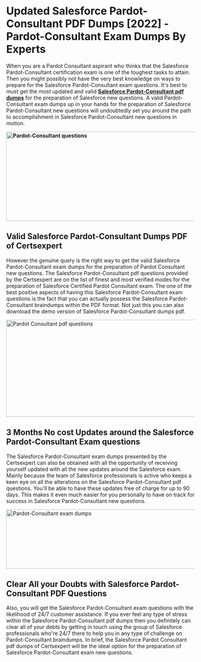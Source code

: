 <h1><strong>Updated Salesforce Pardot-Consultant PDF Dumps [2022] - Pardot-Consultant Exam Dumps By Experts&nbsp;</strong></h1>
<p><span style="font-weight: 400;">When you are a Pardot Consultant aspirant who thinks that the Salesforce Pardot-Consultant certification exam is one of the toughest tasks to attain. Then you might possibly not have the very best knowledge on ways to prepare for the Salesforce Pardot-Consultant exam questions. It's best to must get the most updated and valid <strong><a href="https://www.certsexpert.com/Pardot-Consultant-pdf-questions.html">Salesforce Pardot-Consultant pdf dumps</a></strong> for the preparation of Salesforce new questions. A valid  Pardot-Consultant exam dumps up in your hands for the preparation of Salesforce Pardot-Consultant new questions will undoubtedly set you around the path to accomplishment in Salesforce Pardot-Consultant new questions in motion.</span></p>
<p><span style="font-weight: 400;"><strong><img style="display: block; margin-left: auto; margin-right: auto;" src="https://i.ibb.co/QXh983F/73475278-2429792180625311-4586132736837681152-n.jpg" alt="Pardot-Consultant questions" width="632" height="238" /></strong></span></p>
<h2><strong>Valid Salesforce Pardot-Consultant Dumps PDF of Certsexpert</strong></h2>
<p><span style="font-weight: 400;">However the genuine query is the right way to get the valid Salesforce Pardot-Consultant exam dumps for the preparation of Pardot Consultant new questions. The Salesforce Pardot-Consultant pdf questions provided by the Certsexpert are on the list of finest and most verified modes for the preparation of Salesforce Certified Pardot Consultant exam. The one of the best positive aspects of having this Salesforce Pardot-Consultant exam questions is the fact that you can actually possess the Salesforce Pardot-Consultant braindumps within the PDF format. Not just this you can also download the demo version of Salesforce Pardot-Consultant dumps pdf.</span></p>
<p><span style="font-weight: 400;"><img style="display: block; margin-left: auto; margin-right: auto;" src="https://i.ibb.co/Jd8hN2L/76714008-3182067705200142-8735104740007870464-n.jpg" alt="Pardot Consultant pdf questions" width="701" height="259" /></span></p>
<h2><strong>3 Months No cost Updates around the Salesforce Pardot-Consultant Exam questions</strong></h2>
<p><span style="font-weight: 400;">The Salesforce Pardot-Consultant exam dumps presented by the Certsexpert can also be obtained with all the opportunity of receiving yourself updated with all the new updates around the Salesforce exam. Mainly because the team of Salesforce professionals is active who keeps a keen eye on all the alterations on the Salesforce Pardot-Consultant pdf questions. You'll be able to have these updates free of charge for up to 90 days. This makes it even much easier for you personally to have on track for success in Salesforce Pardot-Consultant new questions.</span></p>
<p><span style="font-weight: 400;"><a href="https://www.certsexpert.com/Pardot-Consultant-pdf-questions.html"><img style="display: block; margin-left: auto; margin-right: auto;" src="https://i.ibb.co/TMnKrkJ/75398236-424489711531572-5064688549987614720-n.jpg" alt="Pardot-Consultant exam dumps" width="714" height="158" /></a></span></p>
<h2><strong>Clear All your Doubts with Salesforce Pardot-Consultant PDF Questions</strong></h2>
<p>Also, you will get the Salesforce Pardot-Consultant exam questions with the likelihood of 24/7 customer assistance. If you ever feel any type of stress within the Salesforce Pardot-Consultant pdf dumps then you definitely can clear all of your debts by getting in touch using the group of Salesforce professionals who're 24/7 there to help you in any type of challenge on  Pardot-Consultant braindumps. In brief, the Salesforce Pardot Consultant pdf dumps of Certsexpert will be the ideal option for the preparation of Salesforce Pardot-Consultant exam new questions.</p>
